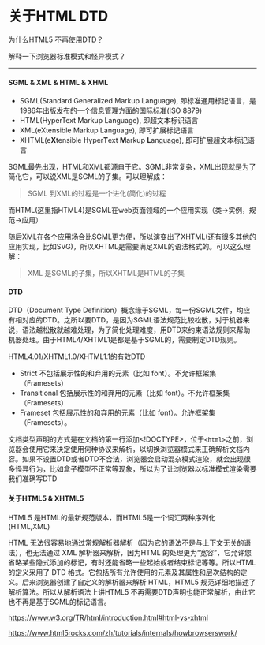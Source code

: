 # 关于HTML DTD

为什么HTML5 不再使用DTD？

解释一下浏览器标准模式和怪异模式？

---

#### SGML & XML & HTML & XHML

- SGML(Standard Generalized Markup Language), 即标准通用标记语言，是1986年出版发布的一个信息管理方面的国际标准(ISO 8879)
- HTML(HyperText Markup Language), 即超文本标识语言
- XML(eXtensible Markup Language), 即可扩展标记语言
- XHTML(e**X**tensible **H**yper**T**ext **M**arkup **L**anguage), 即可扩展超文本标记语言

SGML最先出现，HTML和XML都源自于它。SGML非常复杂，XML出现就是为了简化它，可以说XML是SGML的子集。可以理解成：

> SGML 到XML的过程是一个进化(简化)的过程

而HTML(这里指HTML4)是SGML在web页面领域的一个应用实现（类->实例，规范->应用）

随后XML在各个应用场合比SGML更方便，所以演变出了XHTML(还有很多其他的应用实现，比如SVG)，所以XHTML是需要满足XML的语法格式的。可以这么理解：

> XML 是SGML的子集，所以XHTML是HTML的子集

#### DTD

DTD（Document Type Definition）概念缘于SGML，每一份SGML文件，均应有相对应的DTD。之所以要DTD，是因为SGML语法规范比较松散，对于机器来说，语法越松散就越难处理，为了简化处理难度，用DTD来约束语法规则来帮助机器处理。由于HTML4/XHTML1是都是基于SGML的，需要制定DTD规则。

HTML4.01/XHTML1.0/XHTML1.1的有效DTD

- Strict 不包括展示性的和弃用的元素（比如 font）。不允许框架集（Framesets）
- Transitional 包括展示性的和弃用的元素（比如 font）。不允许框架集（Framesets）
- Frameset  包括展示性的和弃用的元素（比如 font）。允许框架集（Framesets）。

文档类型声明的方式是在文档的第一行添加<!DOCTYPE>，位于`<html>`之前，浏览器会使用它来决定使用何种协议来解析，以切换浏览器模式来正确解析文档内容。如果不设置DTD或者DTD不合法，浏览器会启动混杂模式渲染，就会出现很多怪异行为，比如盒子模型不正常等现象，所以为了让浏览器以标准模式渲染需要我们准确写DTD

####  关于HTML5 & XHTML5

HTML5 是HTML的最新规范版本，而HTML5是一个词汇两种序列化(HTML,XML)

HTML 无法很容易地通过常规解析器解析（因为它的语法不是与上下文无关的语法），也无法通过 XML 解析器来解析，因为HTML 的处理更为“宽容”，它允许您省略某些隐式添加的标记，有时还能省略一些起始或者结束标记等等。所以HTML 的定义采用了 DTD 格式。它包括所有允许使用的元素及其属性和层次结构的定义。后来浏览器创建了自定义的解析器来解析 HTML，HTML5 规范详细地描述了解析算法。所以从解析语法上讲HTML5 不再需要DTD声明也能正常解析，由此它也不再是基于SGML的标记语言。

https://www.w3.org/TR/html/introduction.html#html-vs-xhtml

https://www.html5rocks.com/zh/tutorials/internals/howbrowserswork/